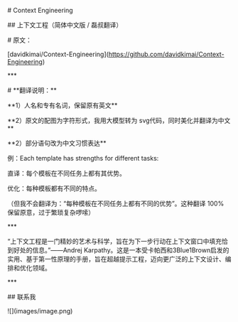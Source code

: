 \# Context Engineering

\## 上下文工程（简体中文版 / 磊叔翻译）

\# 原文：



\[davidkimai/Context-Engineering](https://github.com/davidkimai/Context-Engineering)

\*\*\*



\# \*\*翻译说明：\*\*



\*\*1）人名和专有名词，保留原有英文\*\*



\*\*2）原文的配图为字符形式，我用大模型转为 svg代码，同时美化并翻译为中文\*\*



\*\*2）部分语句改为中文习惯表达\*\*



例：Each template has strengths for different tasks:



直译：每个模板在不同任务上都有其优势。



优化：每种模板都有不同的特点。



（但我不会翻译为：“每种模板在不同任务上都有不同的优势”。这种翻译 100% 保留原意，过于繁琐复杂啰嗦）



\*\*\*



“上下文工程是一门精妙的艺术与科学，旨在为下一步行动在上下文窗口中填充恰到好处的信息。”——Andrej Karpathy。这是一本受卡帕西和3Blue1Brown启发的实用、基于第一性原理的手册，旨在超越提示工程，迈向更广泛的上下文设计、编排和优化领域。



\*\*\*



\## 联系我



!\[](images/image.png)











